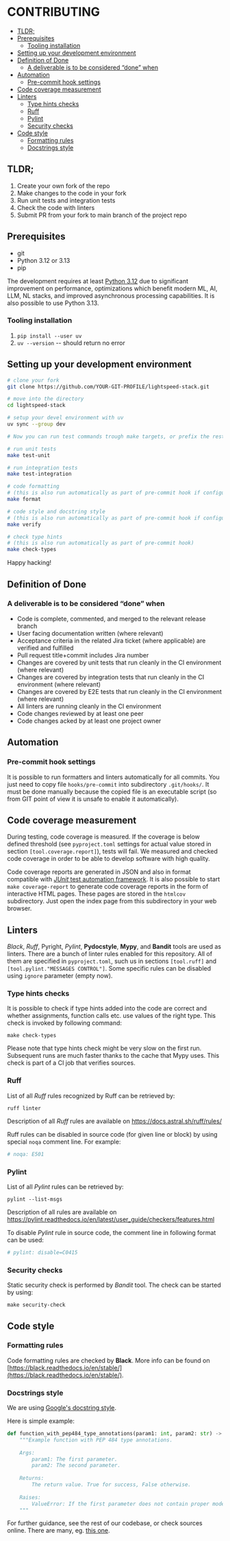 # CONTRIBUTING

<!-- the following line is used by tool to autogenerate Table of Content when the document is changed -->
<!-- vim-markdown-toc GFM -->

* [TLDR;](#tldr)
* [Prerequisites](#prerequisites)
    * [Tooling installation](#tooling-installation)
* [Setting up your development environment](#setting-up-your-development-environment)
* [Definition of Done](#definition-of-done)
    * [A deliverable is to be considered “done” when](#a-deliverable-is-to-be-considered-done-when)
* [Automation](#automation)
    * [Pre-commit hook settings](#pre-commit-hook-settings)
* [Code coverage measurement](#code-coverage-measurement)
* [Linters](#linters)
    * [Type hints checks](#type-hints-checks)
    * [Ruff](#ruff)
    * [Pylint](#pylint)
    * [Security checks](#security-checks)
* [Code style](#code-style)
    * [Formatting rules](#formatting-rules)
    * [Docstrings style](#docstrings-style)

<!-- vim-markdown-toc -->

## TLDR;

1. Create your own fork of the repo
2. Make changes to the code in your fork
3. Run unit tests and integration tests
4. Check the code with linters
5. Submit PR from your fork to main branch of the project repo


## Prerequisites

- git
- Python 3.12 or 3.13
- pip

The development requires at least [Python 3.12](https://docs.python.org/3/whatsnew/3.12.html) due to significant improvement on performance, optimizations which benefit modern ML, AI, LLM, NL stacks, and improved asynchronous processing capabilities. It is also possible to use Python 3.13.



### Tooling installation

1. `pip install --user uv`
1. `uv --version` -- should return no error



## Setting up your development environment

```bash
# clone your fork
git clone https://github.com/YOUR-GIT-PROFILE/lightspeed-stack.git

# move into the directory
cd lightspeed-stack

# setup your devel environment with uv
uv sync --group dev

# Now you can run test commands trough make targets, or prefix the rest of commands with `uv run`, eg. `uv run make test` or do `uv venv`, which creates virtual environment and prints activation command, and run commands inside venv.

# run unit tests
make test-unit

# run integration tests
make test-integration

# code formatting
# (this is also run automatically as part of pre-commit hook if configured)
make format

# code style and docstring style
# (this is also run automatically as part of pre-commit hook if configured)
make verify

# check type hints
# (this is also run automatically as part of pre-commit hook)
make check-types
```

Happy hacking!


## Definition of Done

### A deliverable is to be considered “done” when

* Code is complete, commented, and merged to the relevant release branch
* User facing documentation written (where relevant)
* Acceptance criteria in the related Jira ticket (where applicable) are verified and fulfilled
* Pull request title+commit includes Jira number
* Changes are covered by unit tests that run cleanly in the CI environment (where relevant)
* Changes are covered by integration tests that run cleanly in the CI environment (where relevant)
* Changes are covered by E2E tests that run cleanly in the CI environment (where relevant)
* All linters are running cleanly in the CI environment
* Code changes reviewed by at least one peer
* Code changes acked by at least one project owner

## Automation

### Pre-commit hook settings

It is possible to run formatters and linters automatically for all commits. You just need
to copy file `hooks/pre-commit` into subdirectory `.git/hooks/`. It must be done manually
because the copied file is an executable script (so from GIT point of view it is unsafe
to enable it automatically).


## Code coverage measurement

During testing, code coverage is measured. If the coverage is below defined threshold (see `pyproject.toml` settings for actual value stored in section `[tool.coverage.report]`), tests will fail. We measured and checked code coverage in order to be able to develop software with high quality.

Code coverage reports are generated in JSON and also in format compatible with [_JUnit_ test automation framework](https://junit.org/junit5/). It is also possible to start `make coverage-report` to generate code coverage reports in the form of interactive HTML pages. These pages are stored in the `htmlcov` subdirectory. Just open the index page from this subdirectory in your web browser.



## Linters

_Black_, _Ruff_, Pyright, _Pylint_, __Pydocstyle__, __Mypy__, and __Bandit__ tools are used as linters. There are a bunch of linter rules enabled for this repository. All of them are specified in `pyproject.toml`, such us in sections `[tool.ruff]` and `[tool.pylint."MESSAGES CONTROL"]`. Some specific rules can be disabled using `ignore` parameter (empty now).


### Type hints checks

It is possible to check if type hints added into the code are correct and whether assignments, function calls etc. use values of the right type. This check is invoked by following command:

```
make check-types
```

Please note that type hints check might be very slow on the first run.
Subsequent runs are much faster thanks to the cache that Mypy uses. This check
is part of a CI job that verifies sources.


### Ruff

List of all _Ruff_ rules recognized by Ruff can be retrieved by:


```
ruff linter
```

Description of all _Ruff_ rules are available on https://docs.astral.sh/ruff/rules/

Ruff rules can be disabled in source code (for given line or block) by using special `noqa` comment line. For example:

```python
# noqa: E501
```

### Pylint

List of all _Pylint_ rules can be retrieved by:

```
pylint --list-msgs
```

Description of all rules are available on https://pylint.readthedocs.io/en/latest/user_guide/checkers/features.html

To disable _Pylint_ rule in source code, the comment line in following format can be used:

```python
# pylint: disable=C0415
```



### Security checks

Static security check is performed by _Bandit_ tool. The check can be started by using:

```
make security-check
```



## Code style

### Formatting rules

Code formatting rules are checked by __Black__. More info can be found on [https://black.readthedocs.io/en/stable/](https://black.readthedocs.io/en/stable/).

### Docstrings style
We are using [Google's docstring style](https://google.github.io/styleguide/pyguide.html).

Here is simple example:
```python
def function_with_pep484_type_annotations(param1: int, param2: str) -> bool:
    """Example function with PEP 484 type annotations.
    
    Args:
        param1: The first parameter.
        param2: The second parameter.
    
    Returns:
        The return value. True for success, False otherwise.
    
    Raises:
        ValueError: If the first parameter does not contain proper model name
    """
```

For further guidance, see the rest of our codebase, or check sources online. There are many, eg. [this one](https://gist.github.com/redlotus/3bc387c2591e3e908c9b63b97b11d24e).


